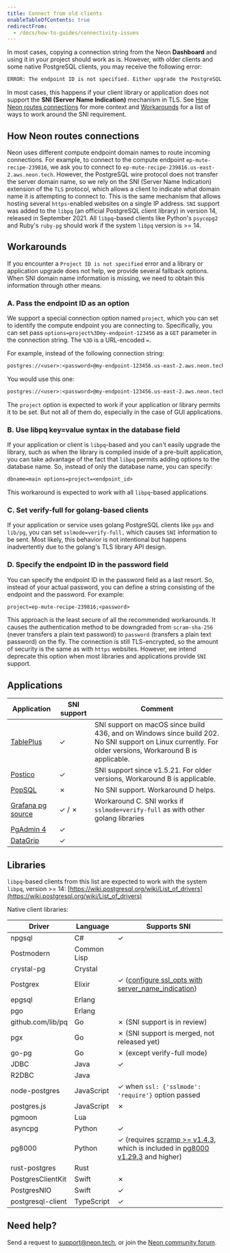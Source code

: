 ```yaml
---
title: Connect from old clients
enableTableOfContents: true
redirectFrom:
  - /docs/how-to-guides/connectivity-issues
---
```


In most cases, copying a connection string from the Neon **Dashboard** and using it in your project should work as is. However, with older clients and some native PostgreSQL clients, you may receive the following error:

```txt
ERROR: The endpoint ID is not specified. Either upgrade the PostgreSQL client library (libpq) for SNI support or pass the endpoint ID (the first part of the domain name) as a parameter: '&options=project%3D'. See [https://neon.tech/sni](https://neon.tech/sni) for more information.
```

In most cases, this happens if your client library or application does not support the **SNI (Server Name Indication)** mechanism in TLS. See [How Neon routes connections](#how-neon-routes-connections) for more context and [Workarounds](#workarounds) for a list of ways to work around the SNI requirement.

## How Neon routes connections

Neon uses different compute endpoint domain names to route incoming connections. For example, to connect to the compute endpoint `ep-mute-recipe-239816`, we ask you to connect to `ep-mute-recipe-239816.us-east-2.aws.neon.tech`. However, the PostgreSQL wire protocol does not transfer the server domain name, so we rely on the SNI (Server Name Indication) extension of the `TLS` protocol, which allows a client to indicate what domain name it is attempting to connect to. This is the same mechanism that allows hosting several `https`-enabled websites on a single IP address. `SNI` support was added to the `libpq` (an official PostgreSQL client library) in version 14, released in September 2021. All `libpq`-based clients like Python's `psycopg2` and Ruby's `ruby-pg` should work if the system `libpq`  version is >= 14.

## Workarounds

If you encounter a `Project ID is not specified` error and a library or application upgrade does not help, we provide several fallback options. When SNI domain name information is missing, we need to obtain this information through other means.

### A. Pass the endpoint ID as an option

We support a special connection option named `project`, which you can set to identify the compute endpoint you are connecting to. Specifically, you can set pass `options=project%3Dmy-endpoint-123456` as a `GET` parameter in the connection string. The `%3D` is a URL-encoded `=`.

For example, instead of the following connection string:

```txt
postgres://<user>:<password>@my-endpoint-123456.us-east-2.aws.neon.tech/main
```

You would use this one:

```txt
postgres://<user>:<password>@my-endpoint-123456.us-east-2.aws.neon.tech/main?options=project%3Dmy-endpoint-123456
```

The `project` option is expected to work if your application or library permits it to be set. But not all of them do, especially in the case of GUI applications.

### B. Use libpq key=value syntax in the database field

If your application or client is `libpq`-based and you can't easily upgrade the library, such as when the library is compiled inside of a pre-built application, you can take advantage of the fact that `libpq` permits adding options to the database name. So, instead of only the database name, you can specify:

```txt
dbname=main options=project=<endpoint_id>
```

This workaround is expected to work with all `libpq`-based applications.

### C. Set verify-full for golang-based clients

If your application or service uses golang PostgreSQL clients like `pgx` and `lib/pg`, you can set `sslmode=verify-full,` which causes `SNI` information to be sent. Most likely, this behavior is not intentional but happens inadvertently due to the golang's TLS library API design.

### D. Specify the endpoint ID in the password field

You can specify the endpoint ID in the password field as a last resort. So, instead of your actual password, you can define a string consisting of the endpoint and the password. For example:

```txt
project=ep-mute-recipe-239816;<password>
```

This approach is the least secure of all the recommended workarounds. It causes the authentication method to be downgraded from `scram-sha-256` (never transfers a plain text password) to `password` (transfers a plain text password) on the fly. The connection is still TLS-encrypted, so the amount of security is the same as with `https` websites. However, we intend deprecate this option when most libraries and applications provide `SNI` support.

## Applications

| Application                                                                        | SNI support | Comment                                                                                                                          |
| ---------------------------------------------------------------------------------- | ----------- | -------------------------------------------------------------------------------------------------------------------------------- |
| [TablePlus](https://tableplus.com)                                                 | &check;          | SNI support on macOS since build 436, and on Windows since build 202. No SNI support on Linux currently. For older versions, Workaround B is applicable. |
| [Postico](https://eggerapps.at/postico/)                                           | &check;          | SNI support since v1.5.21. For older versions, Workaround B is applicable.                                                       |
| [PopSQL](https://popsql.com/)                                                      | &#x2717;          | No SNI support. Workaround D helps.                                                                                              |
| [Grafana pg source](https://grafana.com/docs/grafana/latest/datasources/postgres/) | &check; / &#x2717;     | Workaround C. SNI works if `sslmode=verify-full` as with other golang libraries                                                    |
| [PgAdmin 4](https://www.pgadmin.org/)                                              | &check;          |                                                                                                                                  |
| [DataGrip](https://www.jetbrains.com/datagrip/)                                    | &check;          |                                                                                                                                  |

## Libraries

`libpq`-based clients from this list are expected to work with the system `libpq`, version >= 14: [https://wiki.postgresql.org/wiki/List_of_drivers](https://wiki.postgresql.org/wiki/List_of_drivers)

Native client libraries:

| Driver            | Language    | Supports SNI                                             |
| ----------------- | ----------- | -------------------------------------------------------- |
| npgsql            | C#          | &check;                                                      |
| Postmodern        | Common Lisp |                                                          |
| crystal-pg        | Crystal     |                                                          |
| Postgrex          | Elixir      | &check; ([configure ssl_opts with server_name_indication](https://hexdocs.pm/postgrex/Postgrex.html#start_link/1-ssl-client-authentication)) |
| epgsql            | Erlang      |                                                          |
| pgo               | Erlang      |                                                          |
| github.com/lib/pq | Go          | &#x2717; (SNI support is in review)                            |
| pgx               | Go          | &#x2717; (SNI support is merged, not released yet)             |
| go-pg             | Go          | &#x2717; (except verify-full mode)                             |
| JDBC              | Java        | &check;                                                      |
| R2DBC             | Java        |                                                          |
| node-postgres     | JavaScript  | &check; when `ssl: {'sslmode': 'require'}` option passed     |
| postgres.js       | JavaScript  | &#x2717;                                                       |
| pgmoon            | Lua         |                                                          |
| asyncpg           | Python      | &check;                                                      |
| pg8000            | Python      | &check; (requires [scramp >= v1.4.3](https://pypi.org/project/scramp/), which is included in [pg8000 v1.29.3](https://pypi.org/project/pg8000/) and higher)  |
| rust-postgres     | Rust        |                                                          |
| PostgresClientKit | Swift       | &#x2717;                                                       |
| PostgresNIO       | Swift       | &check;                                                      |
| postgresql-client | TypeScript  | &check;                                                      |

## Need help?

Send a request to [support@neon.tech](mailto:support@neon.tech), or join the [Neon community forum](https://community.neon.tech/).
